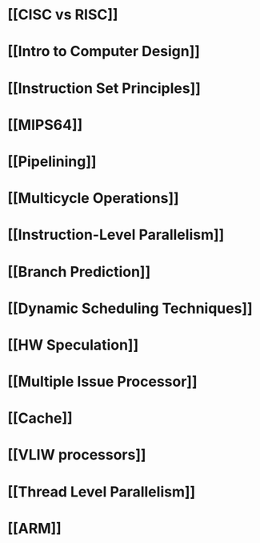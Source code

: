 # [[CISC vs RISC]]

# [[Intro to Computer Design]]

# [[Instruction Set Principles]]

# [[MIPS64]]


# [[Pipelining]]

# [[Multicycle Operations]]

# [[Instruction-Level Parallelism]]

# [[Branch Prediction]]

# [[Dynamic Scheduling Techniques]]

# [[HW Speculation]]

# [[Multiple Issue Processor]]

# [[Cache]]

# [[VLIW processors]]

# [[Thread Level Parallelism]]

# [[ARM]]




